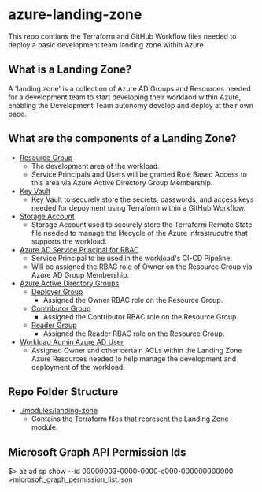 # azure-landing-zone

This repo contians the Terraform and GitHub Workflow files needed to deploy a basic development team landing zone within Azure.

## What is a Landing Zone?

A 'landing zone' is a collection of Azure AD Groups and Resources needed for a development team to start developing their worklaod within Azure, enabling the Development Team autonomy develop and deploy at their own pace.

## What are the components of a Landing Zone?

- [Resource Group](modules/landing-zone/main.tf#L21)
  - The development area of the workload.
  - Service Principals and Users will be granted Role Basec Access to this area via Azure Active Directory Group Membership.
- [Key Vault](modules/landing-zone/key-vault.tf)
  - Key Vault to securely store the secrets, passwords, and access keys needed for depoyment using Terraform within a GitHub Workflow.
- [Storage Account](modules/landing-zone/storage-account.tf)
  - Storage Account used to securely store the Terraform Remote State file needed to manage the lifecycle of the Azure infrastrucutre that supports the workload.
- [Azure AD Service Principal for RBAC](modules/landing-zone/ad-service-principal.tf)
  - Service Principal to be used in the workload's CI-CD Pipeline.
  - Will be assigned the RBAC role of Owner on the Resource Group via Azure AD Group Membership.
- [Azure Active Directory Groups](modules/landing-zone/ad-groups.tf)
  - [Deployer Group](modules/landing-zone/ad-groups.tf#L1)
    - Assigned the Owner RBAC role on the Resource Group.
  - [Contributor Group](modules/landing-zone/ad-groups.tf#L17)
    - Assigned the Contributor RBAC role on the Resource Group.
  - [Reader Group](modules/landing-zone/ad-groups.tf#L33)
    - Assigned the Reader RBAC role on the Resource Group.
- [Workload Admin Azure AD User](modules/landing-zone/main.tf#L17)
  - Assigned Owner and other certain ACLs within the Landing Zone Azure Resources needed to help manage the development and deployment of the workload.

## Repo Folder Structure

- [./modules/landing-zone](modules/landing-zone/)
  - Contains the Terraform files that represent the Landing Zone module.

## Microsoft Graph API Permission Ids

  $> az ad sp show --id 00000003-0000-0000-c000-000000000000 >microsoft_graph_permission_list.json
